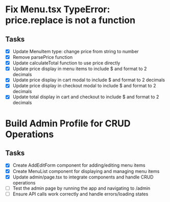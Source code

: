 # Fix Menu.tsx TypeError: price.replace is not a function

## Tasks
- [x] Update MenuItem type: change price from string to number
- [x] Remove parsePrice function
- [x] Update calculateTotal function to use price directly
- [x] Update price display in menu items to include $ and format to 2 decimals
- [x] Update price display in cart modal to include $ and format to 2 decimals
- [x] Update price display in checkout modal to include $ and format to 2 decimals
- [x] Update total display in cart and checkout to include $ and format to 2 decimals

# Build Admin Profile for CRUD Operations

## Tasks
- [x] Create AddEditForm component for adding/editing menu items
- [x] Create MenuList component for displaying and managing menu items
- [x] Update admin/page.tsx to integrate components and handle CRUD operations
- [ ] Test the admin page by running the app and navigating to /admin
- [ ] Ensure API calls work correctly and handle errors/loading states
